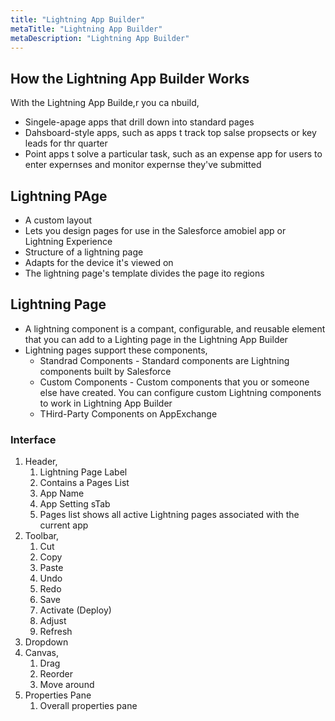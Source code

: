 ```yaml
---
title: "Lightning App Builder"
metaTitle: "Lightning App Builder"
metaDescription: "Lightning App Builder"
---
```


## How the Lightning App Builder Works

With the Lightning App Builde,r you ca nbuild,

- Singele-apage apps that drill down into standard pages
- Dahsboard-style apps, such as apps t track top salse propsects or key leads for thr quarter
- Point apps t solve a particular task, such as an expense app for users to enter expernses and monitor expernse they've submitted

## Lightning PAge

- A custom layout
- Lets you design pages for use in the Salesforce amobiel app or Lightning Experience
- Structure of a lightning page
- Adapts for the device it's viewed on
- The lightning page's template divides the page ito regions

## Lightning Page

- A lightning component is a compant, configurable, and reusable element that you can add to a Lighting page in the Lightning App Builder
- Lightning pages support these components,
  - Standrad Components - Standard components are Lightning components built by Salesforce
  - Custom Components - Custom components that you or someone else have created. You can configure custom Lightning components to work in Lightning App Builder
  - THird-Party Components on AppExchange
  
### Interface

1. Header,
   1. Lightning Page Label
   2. Contains a Pages List
   3. App Name
   4. App Setting sTab
   5. Pages list shows all active Lightning pages associated with the current app
2. Toolbar,
   1. Cut
   2. Copy
   3. Paste
   4. Undo
   5. Redo
   6. Save
   7. Activate (Deploy)
   8. Adjust
   9. Refresh
3. Dropdown
4. Canvas,
   1. Drag
   2. Reorder
   3. Move around
5. Properties Pane
   1. Overall properties pane
